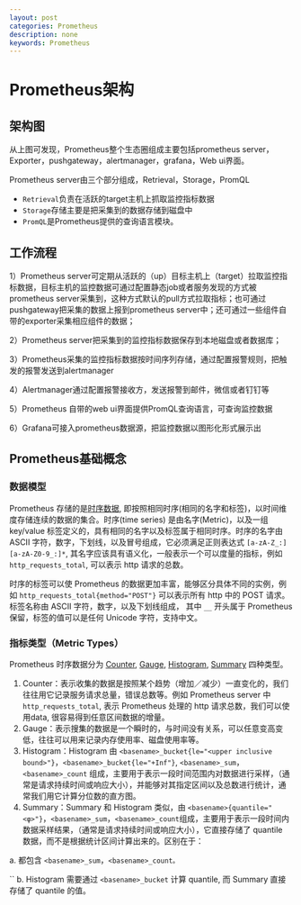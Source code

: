 ```yaml
---
layout: post
categories: Prometheus
description: none
keywords: Prometheus
---
```

# Prometheus架构

## 架构图



从上图可发现，Prometheus整个生态圈组成主要包括prometheus server，Exporter，pushgateway，alertmanager，grafana，Web ui界面。

Prometheus server由三个部分组成，Retrieval，Storage，PromQL

- `Retrieval`负责在活跃的target主机上抓取监控指标数据
- `Storage`存储主要是把采集到的数据存储到磁盘中
- `PromQL`是Prometheus提供的查询语言模块。

## 工作流程

1）Prometheus server可定期从活跃的（up）目标主机上（target）拉取监控指标数据，目标主机的监控数据可通过配置静态job或者服务发现的方式被prometheus server采集到，这种方式默认的pull方式拉取指标；也可通过pushgateway把采集的数据上报到prometheus server中；还可通过一些组件自带的exporter采集相应组件的数据；

2）Prometheus server把采集到的监控指标数据保存到本地磁盘或者数据库；

3）Prometheus采集的监控指标数据按时间序列存储，通过配置报警规则，把触发的报警发送到alertmanager

4）Alertmanager通过配置报警接收方，发送报警到邮件，微信或者钉钉等

5）Prometheus 自带的web ui界面提供PromQL查询语言，可查询监控数据

6）Grafana可接入prometheus数据源，把监控数据以图形化形式展示出

## Prometheus**基础概念**

### 数据模型

Prometheus 存储的是[时序数据](https://en.wikipedia.org/wiki/Time_series), 即按照相同时序(相同的名字和标签)，以时间维度存储连续的数据的集合。时序(time series) 是由名字(Metric)，以及一组 key/value 标签定义的，具有相同的名字以及标签属于相同时序。时序的名字由 ASCII 字符，数字，下划线，以及冒号组成，它必须满足正则表达式 `[a-zA-Z_:][a-zA-Z0-9_:]*`, 其名字应该具有语义化，一般表示一个可以度量的指标，例如 `http_requests_total`, 可以表示 http 请求的总数。

时序的标签可以使 Prometheus 的数据更加丰富，能够区分具体不同的实例，例如 `http_requests_total{method="POST"}` 可以表示所有 http 中的 POST 请求。标签名称由 ASCII 字符，数字，以及下划线组成， 其中 `__` 开头属于 Prometheus 保留，标签的值可以是任何 Unicode 字符，支持中文。

### **指标类型**（Metric Types）

Prometheus 时序数据分为 [Counter](https://prometheus.io/docs/concepts/metric_types/#counter), [Gauge](https://prometheus.io/docs/concepts/metric_types/#gauge), [Histogram](https://prometheus.io/docs/concepts/metric_types/#histogram), [Summary](https://prometheus.io/docs/concepts/metric_types/#summary) 四种类型。

1. Counter：表示收集的数据是按照某个趋势（增加／减少）一直变化的，我们往往用它记录服务请求总量，错误总数等。例如 Prometheus server 中 `http_requests_total`, 表示 Prometheus 处理的 http 请求总数，我们可以使用data, 很容易得到任意区间数据的增量。
2. Gauge：表示搜集的数据是一个瞬时的，与时间没有关系，可以任意变高变低，往往可以用来记录内存使用率、磁盘使用率等。
3. Histogram：Histogram 由 `<basename>_bucket{le="<upper inclusive bound>"}`，`<basename>_bucket{le="+Inf"}`, `<basename>_sum`，`<basename>_count` 组成，主要用于表示一段时间范围内对数据进行采样，（通常是请求持续时间或响应大小），并能够对其指定区间以及总数进行统计，通常我们用它计算分位数的直方图。
4. Summary：Summary 和 Histogram 类似，由 `<basename>{quantile="<φ>"}`，`<basename>_sum`，`<basename>_count`组成，主要用于表示一段时间内数据采样结果，（通常是请求持续时间或响应大小），它直接存储了 quantile 数据，而不是根据统计区间计算出来的。区别在于：

a. 都包含 `<basename>_sum`，`<basename>_count。`

``        b. Histogram 需要通过 `<basename>_bucket` 计算 quantile, 而 Summary 直接存储了 quantile 的值。


